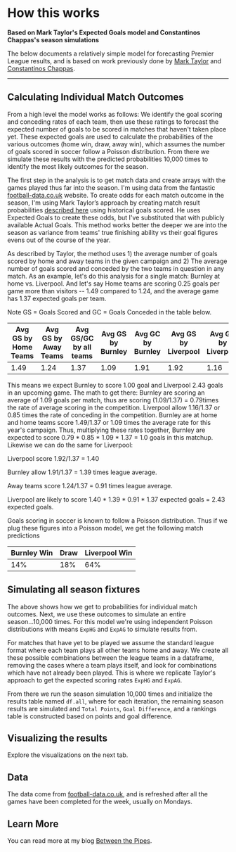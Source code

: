 How this works
============

**Based on Mark Taylor's Expected Goals model and Constantinos Chappas's season simulations**

The below documents a relatively simple model for forecasting Premier League results, and is based on work previously done by [Mark Taylor](http://thepowerofgoals.blogspot.com/2016/02/how-to-frame-individual-match-outcome.html) and [Constantinos Chappas](http://rstudio-pubs-static.s3.amazonaws.com/149923_584734fddffe40799cee564c938948d7.html). 

***

Calculating Individual Match Outcomes
------------

From a high level the model works as follows: We identify the goal scoring and conceding rates of each team, then use these ratings to forecast the expected number of goals to be scored in matches that haven't taken place yet. These expected goals are used to calculate the probabilities of the various outcomes (home win, draw, away win), which assumes the number of goals scored in soccer follow a Poisson distribution. From there we simulate these results with the predicted probabilities 10,000 times to identify the most likely outcomes for the season. 

The first step in the analysis is to get match data and create arrays with the games played thus far into the season. I'm using data from the fantastic [football-data.co.uk](http://www.football-data.co.uk) website. To create odds for each match outcome in the season, I'm using Mark Taylor’s approach by creating match result probabilities [described here](http://thepowerofgoals.blogspot.com.cy/2016/02/how-to-frame-individual-match-outcome.html) using historical goals scored. He uses Expected Goals to create these odds, but I've substituted that with publicly available Actual Goals. This method works better the deeper we are into the season as variance from teams' true finishing ability vs their goal figures evens out of the course of the year. 

As described by Taylor, the method uses 1) the average number of goals scored by home and away teams in the given campaign and 2) The average number of goals scored and conceded by the two teams in question in any match. As an example, let's do this analysis for a single match: Burnley at home vs. Liverpool. And let's say Home teams are scoring 0.25 goals per game more than visitors -- 1.49 compared to 1.24, and the average game has 1.37 expected goals per team.

Note GS = Goals Scored and GC = Goals Conceded in the table below.

| Avg GS by Home Teams | Avg GS by Away Teams | Avg GS/GC by all teams | Avg GS  by Burnley | Avg GC by Burnley | Avg GS by Liverpool| Avg GC by Liverpool |
| --- | --- | --- | --- | --- | --- | --- |
1.49 | 1.24 | 1.37 | 1.09  | 1.91 | 1.92  | 1.16

This means we expect Burnley to score 1.00 goal and Liverpool 2.43 goals in an upcoming game. The math to get there: Burnley are scoring an average of 1.09 goals per match, thus are scoring (1.09/1.37) = 0.79times the rate of average scoring in the competition. Liverpool allow 1.16/1.37 or 0.85 times the rate of conceding in the competition. Burnley are at home and home teams score 1.49/1.37 or 1.09 times the average rate for this year's campaign. Thus, multiplying these rates together, Burnley are expected to score 0.79 * 0.85 * 1.09 * 1.37 = 1.0 goals in this matchup. Likewise we can do the same for Liverpool:

Liverpool score 1.92/1.37 = 1.40

Burnley allow 1.91/1.37 = 1.39 times league average.

Away teams score 1.24/1.37 = 0.91 times league average.

Liverpool are likely to score 1.40 * 1.39 * 0.91 * 1.37 expected goals = 2.43 expected goals.

Goals scoring in soccer is known to follow a Poisson distribution. Thus if we plug these figures into a Poisson model, we get the following match predictions

Burnley Win | Draw | Liverpool Win
--- | --- | ---|
14% | 18% | 64% 

Simulating all season fixtures
------------

The above shows how we get to probabilities for individual match outcomes. Next, we use these outcomes to simulate an entire season...10,000 times. For this model we're using independent Poisson distributions with means `ExpHG` and `ExpAG` to simulate results from. 

For matches that have yet to be played we assume the standard league format where each team plays all other teams home and away. We create all these possible combinations between the league teams in a dataframe, removing the cases where a team plays itself, and look for combinations which have not already been played. This is where we replicate Taylor's approach to get the expected scoring rates `ExpHG` and `ExpAG`.

From there we run the season simulation 10,000 times and initialize the results table named `df.all`, where for each iteration, the remaining season results are simulated and `Total Points`, `Goal Difference`, and a rankings table is constructed based on points and goal difference.

Visualizing the results
------------

Explore the visualizations on the next tab.

Data
------------

The data come from [football-data.co.uk](http://www.football-data.co.uk/), and is refreshed after all the games have been completed for the week, usually on Mondays.

Learn More
------------

You can read more at my blog [Between the Pipes](https://betweenpipes.wordpress.com/).
